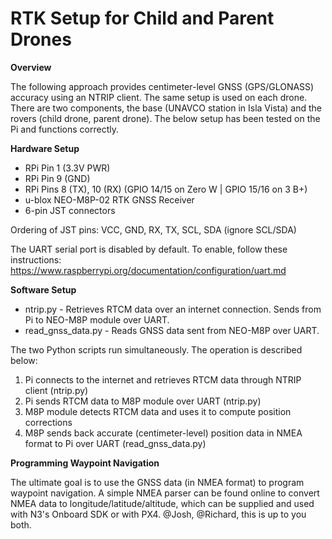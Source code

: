 # RTK Setup for Child and Parent Drones

**Overview**

The following approach provides centimeter-level GNSS (GPS/GLONASS) accuracy using an NTRIP client. The same setup is used on each drone.
There are two components, the base (UNAVCO station in Isla Vista) and the rovers (child drone, parent drone).
The below setup has been tested on the Pi and functions correctly.

**Hardware Setup**

* RPi Pin 1 (3.3V PWR)
* RPi Pin 9 (GND)
* RPi Pins 8 (TX), 10 (RX) (GPIO 14/15 on Zero W | GPIO 15/16 on 3 B+)
* u-blox NEO-M8P-02 RTK GNSS Receiver
* 6-pin JST connectors

Ordering of JST pins: VCC, GND, RX, TX, SCL, SDA (ignore SCL/SDA)

The UART serial port is disabled by default. To enable, follow these instructions: https://www.raspberrypi.org/documentation/configuration/uart.md

**Software Setup**

* ntrip.py - Retrieves RTCM data over an internet connection. Sends from Pi to NEO-M8P module over UART.
* read_gnss_data.py - Reads GNSS data sent from NEO-M8P over UART.

The two Python scripts run simultaneously. The operation is described below:
1. Pi connects to the internet and retrieves RTCM data through NTRIP client (ntrip.py)
2. Pi sends RTCM data to M8P module over UART (ntrip.py)
3. M8P module detects RTCM data and uses it to compute position corrections
4. M8P sends back accurate (centimeter-level) position data in NMEA format to Pi over UART (read_gnss_data.py)

**Programming Waypoint Navigation**

The ultimate goal is to use the GNSS data (in NMEA format) to program waypoint navigation. A simple NMEA parser can be found online to convert NMEA data
to longitude/latitude/altitude, which can be supplied and used with N3's Onboard SDK or with PX4. @Josh, @Richard, this is up to you both.
